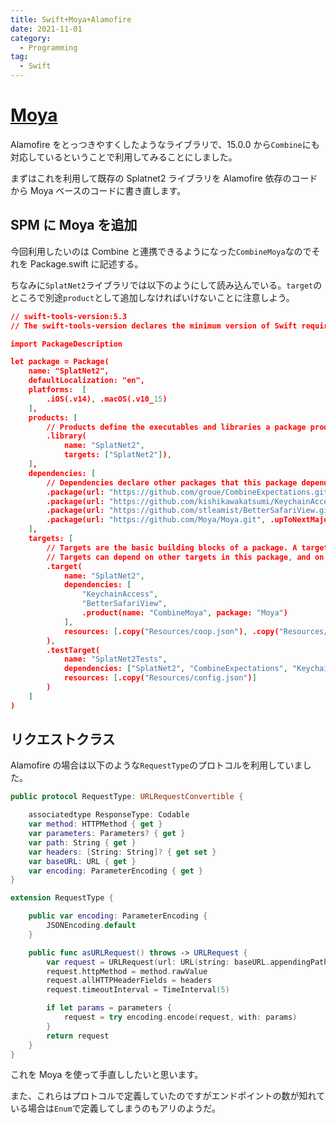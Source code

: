 ```yaml
---
title: Swift+Moya+Alamofire
date: 2021-11-01
category:
  - Programming
tag:
  - Swift
---
```


# [Moya](https://github.com/Moya/Moya)

Alamofire をとっつきやすくしたようなライブラリで、15.0.0 から`Combine`にも対応しているということで利用してみることにしました。

まずはこれを利用して既存の Splatnet2 ライブラリを Alamofire 依存のコードから Moya ベースのコードに書き直します。

## SPM に Moya を追加

今回利用したいのは Combine と連携できるようになった`CombineMoya`なのでそれを Package.swift に記述する。

ちなみに`SplatNet2`ライブラリでは以下のようにして読み込んでいる。`target`のところで別途`product`として追加しなければいけないことに注意しよう。

```json
// swift-tools-version:5.3
// The swift-tools-version declares the minimum version of Swift required to build this package.

import PackageDescription

let package = Package(
    name: "SplatNet2",
    defaultLocalization: "en",
    platforms:  [
        .iOS(.v14), .macOS(.v10_15)
    ],
    products: [
        // Products define the executables and libraries a package produces, and make them visible to other packages.
        .library(
            name: "SplatNet2",
            targets: ["SplatNet2"]),
    ],
    dependencies: [
        // Dependencies declare other packages that this package depends on.
        .package(url: "https://github.com/groue/CombineExpectations.git", from: "0.7.0"),
        .package(url: "https://github.com/kishikawakatsumi/KeychainAccess.git", from: "4.2.2"),
        .package(url: "https://github.com/stleamist/BetterSafariView.git", from: "2.4.0"),
        .package(url: "https://github.com/Moya/Moya.git", .upToNextMajor(from: "15.0.0")),
    ],
    targets: [
        // Targets are the basic building blocks of a package. A target can define a module or a test suite.
        // Targets can depend on other targets in this package, and on products in packages this package depends on.
        .target(
            name: "SplatNet2",
            dependencies: [
                "KeychainAccess",
                "BetterSafariView",
                .product(name: "CombineMoya", package: "Moya")
            ],
            resources: [.copy("Resources/coop.json"), .copy("Resources/icon.png")]
        ),
        .testTarget(
            name: "SplatNet2Tests",
            dependencies: ["SplatNet2", "CombineExpectations", "KeychainAccess"],
            resources: [.copy("Resources/config.json")]
        )
    ]
)
```

## リクエストクラス

Alamofire の場合は以下のような`RequestType`のプロトコルを利用していました。

```swift
public protocol RequestType: URLRequestConvertible {

    associatedtype ResponseType: Codable
    var method: HTTPMethod { get }
    var parameters: Parameters? { get }
    var path: String { get }
    var headers: [String: String]? { get set }
    var baseURL: URL { get }
    var encoding: ParameterEncoding { get }
}

extension RequestType {

    public var encoding: ParameterEncoding {
        JSONEncoding.default
    }

    public func asURLRequest() throws -> URLRequest {
        var request = URLRequest(url: URL(string: baseURL.appendingPathComponent(path).absoluteString.removingPercentEncoding!)!)
        request.httpMethod = method.rawValue
        request.allHTTPHeaderFields = headers
        request.timeoutInterval = TimeInterval(5)

        if let params = parameters {
            request = try encoding.encode(request, with: params)
        }
        return request
    }
}
```

これを Moya を使って手直ししたいと思います。

また、これらはプロトコルで定義していたのですがエンドポイントの数が知れている場合は`Enum`で定義してしまうのもアリのようだ。
